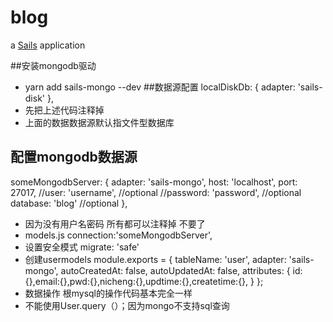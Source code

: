 # blog

a [Sails](http://sailsjs.org) application

##安装mongodb驱动
- yarn add sails-mongo --dev
##数据源配置
localDiskDb: {
   adapter: 'sails-disk'
  },
- 先把上述代码注释掉
- 上面的数据数据源默认指文件型数据库
## 配置mongodb数据源
someMongodbServer: {
    adapter: 'sails-mongo',
    host: 'localhost',
    port: 27017,
    //user: 'username', //optional
    //password: 'password', //optional
    database: 'blog' //optional
  },
- 因为没有用户名密码 所有都可以注释掉 不要了
- models.js  connection:'someMongodbServer',
- 设置安全模式  migrate: 'safe'
- 创建usermodels
module.exports = { 
  tableName: 'user', 
  adapter: 'sails-mongo', 
  autoCreatedAt: false, 
  autoUpdatedAt: false, 
  attributes: { 
    id:{},email:{},pwd:{},nicheng:{},updtime:{},createtime:{}, 
  } 
}; 
- 数据操作 根mysql的操作代码基本完全一样
- 不能使用User.query（）；因为mongo不支持sql查询

